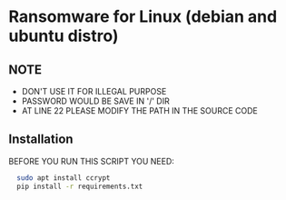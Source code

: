 
# Ransomware for Linux (debian and ubuntu distro)




## NOTE
- DON'T USE IT FOR ILLEGAL PURPOSE
- PASSWORD WOULD BE SAVE IN '/' DIR
- AT LINE 22 PLEASE MODIFY THE PATH IN THE SOURCE CODE
## Installation

BEFORE YOU RUN THIS SCRIPT YOU NEED:

```bash
  sudo apt install ccrypt
  pip install -r requirements.txt
```
    